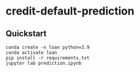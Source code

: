 # credit-default-prediction

## Quickstart

```
conda create -n loan python=3.9  
conda activate loan
pip install -r requirements.txt
jupyter lab prediction.ipynb 
```
